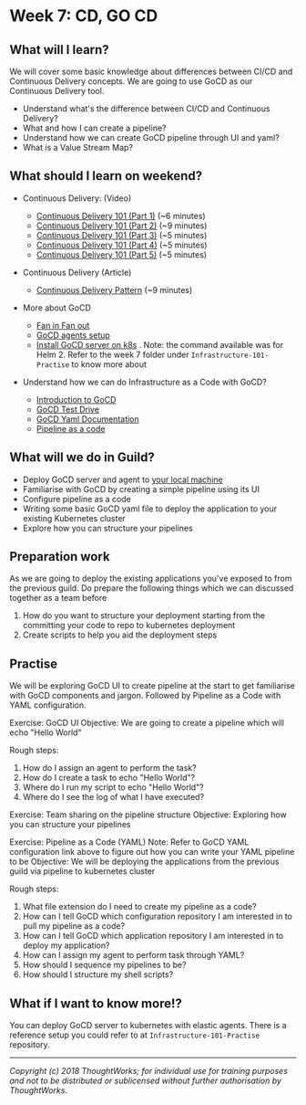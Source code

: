 # Week 7: CD, GO CD

## What will I learn?

We will cover some basic knowledge about differences between CI/CD and Continuous Delivery concepts.
We are going to use GoCD as our Continuous Delivery tool.

- Understand what's the difference between CI/CD and Continuous Delivery?
- What and how I can create a pipeline?
- Understand how we can create GoCD pipeline through UI and yaml?
- What is a Value Stream Map?

## What should I learn on weekend?

- Continuous Delivery: (Video)
  - [Continuous Delivery 101 (Part 1)](https://www.youtube.com/watch?v=HnWuIjUw_Q8) (~6 minutes)
  - [Continuous Delivery 101 (Part 2)](https://www.youtube.com/watch?v=a9r-lXLDLvk) (~9 minutes)
  - [Continuous Delivery 101 (Part 3)](https://www.youtube.com/watch?v=S0g91mryV4c) (~5 minutes)
  - [Continuous Delivery 101 (Part 4)](https://www.youtube.com/watch?v=5I6PlldXOpY) (~5 minutes)
  - [Continuous Delivery 101 (Part 5)](https://www.youtube.com/watch?v=blkMohClA6M) (~5 minutes)
- Continuous Delivery (Article)
  - [Continuous Delivery Pattern](https://continuousdelivery.com/implementing/patterns/) (~9 minutes)
- More about GoCD
  - [Fan in Fan out](https://www.gocd.org/2017/04/17/build-propagation-using-fan-in-fan-out.html)
  - [GoCD agents setup](https://www.gocd.org/2019/09/17/configure-gocd-agents-kubernetes-static-elastic/)
  - [Install GoCD server on k8s](https://github.com/helm/charts/tree/master/stable/gocd) . Note: the command available was for Helm 2. Refer to the week 7 folder under `Infrastructure-101-Practise` to know more about

- Understand how we can do Infrastructure as a Code with GoCD?
  - [Introduction to GoCD](https://www.gocd.org/why-gocd/)
  - [GoCD Test Drive](https://www.gocd.org/test-drive-gocd/)
  - [GoCD Yaml Documentation](https://github.com/tomzo/gocd-yaml-config-plugin)
  - [Pipeline as a code](https://docs.gocd.org/current/advanced_usage/pipelines_as_code.html)

## What will we do in Guild?

- Deploy GoCD server and agent to [your local machine](https://www.gocd.org/test-drive-gocd.html)
- Familiarise with GoCD by creating a simple pipeline using its UI 
- Configure pipeline as a code 
- Writing some basic GoCD yaml file to deploy the application to your existing Kubernetes cluster
- Explore how you can structure your pipelines

## Preparation work

As we are going to deploy the existing applications you've exposed to from the previous guild. 
Do prepare the following things which we can discussed together as a team before 
1. How do you want to structure your deployment starting from the committing your code to repo to kubernetes deployment
2. Create scripts to help you aid the deployment steps

## Practise

We will be exploring GoCD UI to create pipeline at the start to get familiarise with GoCD components and jargon.
Followed by Pipeline as a Code with YAML configuration.

Exercise: GoCD UI
Objective: We are going to create a pipeline which will echo "Hello World"

Rough steps:
1. How do I assign an agent to perform the task?
1. How do I create a task to echo "Hello World"?
1. Where do I run my script to echo "Hello World"?
1. Where do I see the log of what I have executed?

Exercise: Team sharing on the pipeline structure
Objective: Exploring how you can structure your pipelines 


Exercise: Pipeline as a Code (YAML)
Note: Refer to GoCD YAML configuration link above to figure out how you can write your YAML pipeline to be
Objective: We will be deploying the applications from the previous guild via pipeline to kubernetes cluster

Rough steps:
1. What file extension do I need to create my pipeline as a code?
1. How can I tell GoCD which configuration repository I am interested in to pull my pipeline as a code?
1. How can I tell GoCD which application repository I am interested in to deploy my application?
1. How can I assign my agent to perform task through YAML?
1. How should I sequence my pipelines to be?
1. How should I structure my shell scripts?
 
 
## What if I want to know more!?

You can deploy GoCD server to kubernetes with elastic agents.
There is a reference setup you could refer to at `Infrastructure-101-Practise` repository.

---

*Copyright (c) 2018 ThoughtWorks; for individual use for training purposes and not to be distributed or sublicensed without further authorisation by ThoughtWorks.*
